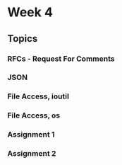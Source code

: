 # Week 4

## Topics

### RFCs - Request For Comments
### JSON
### File Access, ioutil
### File Access, os
### Assignment 1
### Assignment 2